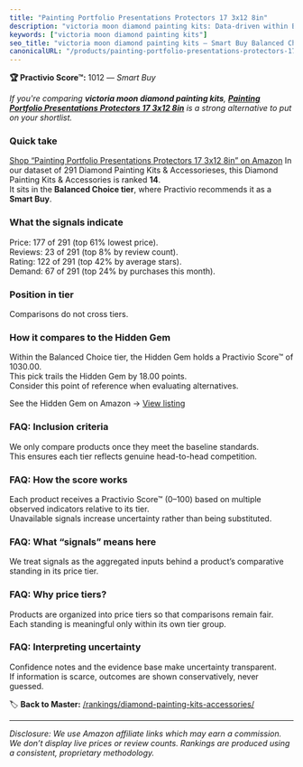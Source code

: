 ```yaml
---
title: "Painting Portfolio Presentations Protectors 17 3x12 8in"
description: "victoria moon diamond painting kits: Data-driven within Balanced Choice ranking using the Practivio Score™. Positioned by quality, value, demand, findability,…"
keywords: ["victoria moon diamond painting kits"]
seo_title: "victoria moon diamond painting kits — Smart Buy Balanced Choice (2025)"
canonicalURL: "/products/painting-portfolio-presentations-protectors-17-3x12-8in-B0B3VT4WGW/"
---
```


**🏆 Practivio Score™:** 1012 — _Smart Buy_


*If you're comparing **victoria moon diamond painting kits**, **[Painting Portfolio Presentations Protectors 17 3x12 8in](https://www.amazon.com/dp/B0B3VT4WGW?tag=practivio-20)** is a strong alternative to put on your shortlist.*
### Quick take
[Shop “Painting Portfolio Presentations Protectors 17 3x12 8in” on Amazon](https://www.amazon.com/dp/B0B3VT4WGW?tag=practivio-20)
In our dataset of 291 Diamond Painting Kits & Accessorieses, this Diamond Painting Kits & Accessories is ranked **14**.  
It sits in the **Balanced Choice tier**, where Practivio recommends it as a **Smart Buy**.

### What the signals indicate
Price: 177 of 291 (top 61% lowest price).  
Reviews: 23 of 291 (top 8% by review count).  
Rating: 122 of 291 (top 42% by average stars).  
Demand: 67 of 291 (top 24% by purchases this month).

### Position in tier
Comparisons do not cross tiers.

### How it compares to the Hidden Gem
Within the Balanced Choice tier, the Hidden Gem holds a Practivio Score™ of 1030.00.  
This pick trails the Hidden Gem by 18.00 points.  
Consider this point of reference when evaluating alternatives.  

See the Hidden Gem on Amazon → [View listing](https://www.amazon.com/dp/B07RWD3S5Q?tag=practivio-20)

### FAQ: Inclusion criteria
We only compare products once they meet the baseline standards.  
This ensures each tier reflects genuine head-to-head competition.

### FAQ: How the score works
Each product receives a Practivio Score™ (0–100) based on multiple observed indicators relative to its tier.  
Unavailable signals increase uncertainty rather than being substituted.

### FAQ: What “signals” means here
We treat signals as the aggregated inputs behind a product’s comparative standing in its price tier.

### FAQ: Why price tiers?
Products are organized into price tiers so that comparisons remain fair.  
Each standing is meaningful only within its own tier group.

### FAQ: Interpreting uncertainty
Confidence notes and the evidence base make uncertainty transparent.  
If information is scarce, outcomes are shown conservatively, never guessed.


🏷️ **Back to Master:** [/rankings/diamond-painting-kits-accessories/](/rankings/diamond-painting-kits-accessories/)

---
_Disclosure: We use Amazon affiliate links which may earn a commission. We don’t display live prices or review counts. Rankings are produced using a consistent, proprietary methodology._
